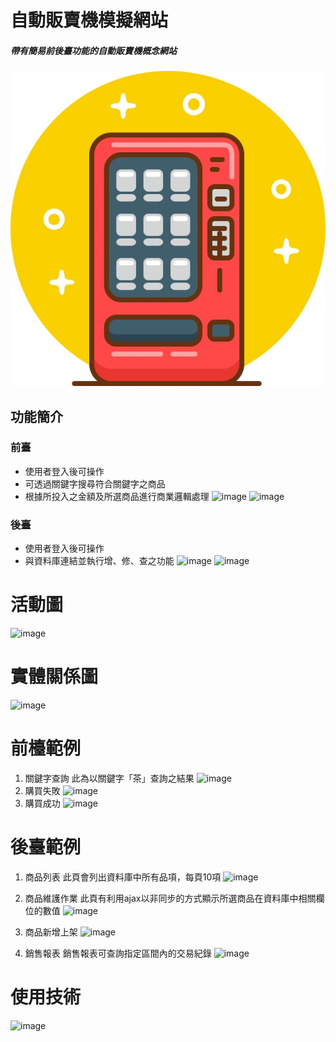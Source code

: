 # **自動販賣機模擬網站**
##### _帶有簡易前後臺功能的自動販賣機概念網站_

![N|Solid](https://github.com/MinChiehHsu/VendingMachine/blob/main/WebContent/DrinksImage/coffee.jpg?raw=true)


## 功能簡介
### 前臺
- 使用者登入後可操作
- 可透過關鍵字搜尋符合關鍵字之商品
- 根據所投入之金額及所選商品進行商業邏輯處理
![image](https://github.com/MinChiehHsu/VendingMachine/assets/126075069/0518fb34-a94a-40de-b11d-241f27bc5d1c)
![image](https://github.com/MinChiehHsu/VendingMachine/assets/126075069/5df85220-533b-4190-9e1f-5b442ce73553)
### 後臺
- 使用者登入後可操作
- 與資料庫連結並執行增、修、查之功能
![image](https://github.com/MinChiehHsu/VendingMachine/assets/126075069/d4a8e09f-b279-46d8-8017-fe1cea4cdadf)
![image](https://github.com/MinChiehHsu/VendingMachine/assets/126075069/b93ccf08-3bb6-4be2-8308-88bf8b3ddedf)
# 活動圖
![image](https://github.com/MinChiehHsu/VendingMachine/assets/126075069/5638cc0c-665f-4a91-984a-c99741b60a05) 

# 實體關係圖
![image](https://github.com/MinChiehHsu/VendingMachine/assets/126075069/5f5c6e76-bb16-4817-88a4-b2958e25d244)

# 前檯範例
1. 關鍵字查詢
此為以關鍵字「茶」查詢之結果
![image](https://github.com/MinChiehHsu/VendingMachine/assets/126075069/c603af55-9ab0-4281-86da-7bd36f438b89)
2. 購買失敗
![image](https://github.com/MinChiehHsu/VendingMachine/assets/126075069/6c060801-3bd7-4163-980d-96ae62cd76ae)
3. 購買成功
![image](https://github.com/MinChiehHsu/VendingMachine/assets/126075069/def41a45-a9c7-48c8-95a5-20862150ed10)

# 後臺範例
1. 商品列表
此頁會列出資料庫中所有品項，每頁10項
![image](https://github.com/MinChiehHsu/VendingMachine/assets/126075069/ba2218a7-6251-4e2c-be18-737cee53734c)

2. 商品維護作業
此頁有利用ajax以非同步的方式顯示所選商品在資料庫中相關欄位的數值
![image](https://github.com/MinChiehHsu/VendingMachine/assets/126075069/e9cd59e6-82d3-48d0-95f2-a3447c9bf61c)
3. 商品新增上架
![image](https://github.com/MinChiehHsu/VendingMachine/assets/126075069/0355ce77-a90f-4ff6-8a68-41698a7d3752)
4. 銷售報表
銷售報表可查詢指定區間內的交易紀錄
![image](https://github.com/MinChiehHsu/VendingMachine/assets/126075069/eff55e13-0994-4a56-b524-248905de50fb)

# 使用技術
![image](https://github.com/MinChiehHsu/VendingMachine/assets/126075069/b528a61c-5ef7-45f3-90e0-15585cf838bd)
